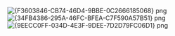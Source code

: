 
![{F3603846-CB74-46D4-9BBE-0C2666185068} png](https://user-images.githubusercontent.com/80779458/126491005-2dd7b2ff-3cf5-40cc-b3b5-722fd458b77a.jpg)
![{34FB4386-295A-46FC-BFEA-C7F590A57B51} png](https://user-images.githubusercontent.com/80779458/126491020-76151a6d-c641-46a6-91e3-199c70ef842b.jpg)
![{9EECC0FF-034D-4E3F-9DEE-7D2D79FC06D1} png](https://user-images.githubusercontent.com/80779458/126491028-13d44111-0552-4c61-937b-1c11445ce0ac.jpg)


